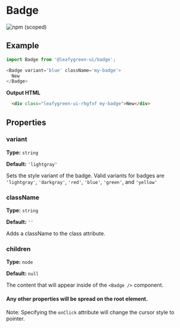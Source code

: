 # Badge

![npm (scoped)](https://img.shields.io/npm/v/@leafygreen-ui/badge.svg)

## Example

```Javascript
import Badge from '@leafygreen-ui/badge';

<Badge variant='blue' className='my-badge'>
  New
</Badge>
```

**Output HTML**

```HTML
  <div class="leafygreen-ui-rhgfxf my-badge">New</div>
```

## Properties

### variant

**Type:** `string`

**Default:** `'lightgray'`

Sets the style variant of the badge. Valid variants for badges are `'lightgray'`, `'darkgray'`, `'red'`, `'blue'`, `'green'`, and `'yellow'`

### className

**Type:** `string`

**Default:** `''`

Adds a className to the class attribute.

### children

**Type:** `node`

**Default:** `null`

The content that will appear inside of the `<Badge />` component.

#### Any other properties will be spread on the root element.

Note: Specifying the `onClick` attribute will change the cursor style to pointer.
